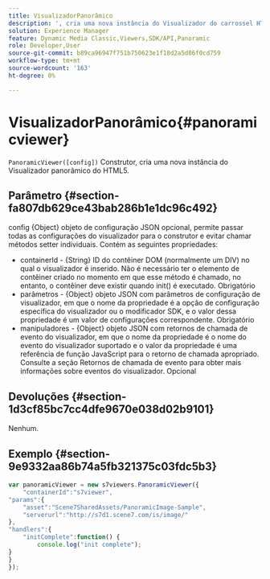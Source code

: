 ```yaml
---
title: VisualizadorPanorâmico
description: ', cria uma nova instância do Visualizador do carrossel HTML5.'
solution: Experience Manager
feature: Dynamic Media Classic,Viewers,SDK/API,Panoramic
role: Developer,User
source-git-commit: b89ca96947f751b750623e1f18d2a5d86f0cd759
workflow-type: tm+mt
source-wordcount: '163'
ht-degree: 0%

---
```


# VisualizadorPanorâmico{#panoramicviewer}

`PanoramicViewer([config])`
Construtor, cria uma nova instância do Visualizador panorâmico do HTML5.

## Parâmetro {#section-fa807db629ce43bab286b1e1dc96c492}

config {Object} objeto de configuração JSON opcional, permite passar todas as configurações do visualizador para o construtor e evitar chamar métodos setter individuais. Contém as seguintes propriedades:
* containerId - {String} ID do contêiner DOM (normalmente um DIV) no qual o visualizador é inserido. Não é necessário ter o elemento de contêiner criado no momento em que esse método é chamado, no entanto, o contêiner deve existir quando init() é executado. Obrigatório
* parâmetros - {Object} objeto JSON com parâmetros de configuração de visualizador, em que o nome da propriedade é a opção de configuração específica do visualizador ou o modificador SDK, e o valor dessa propriedade é um valor de configurações correspondente. Obrigatório
* manipuladores - {Object} objeto JSON com retornos de chamada de evento do visualizador, em que o nome da propriedade é o nome do evento do visualizador suportado e o valor da propriedade é uma referência de função JavaScript para o retorno de chamada apropriado. Consulte a seção Retornos de chamada de evento para obter mais informações sobre eventos do visualizador. Opcional


## Devoluções {#section-1d3cf85bc7cc4dfe9670e038d02b9101}

Nenhum.

## Exemplo {#section-9e9332aa86b74a5fb321375c03fdc5b3}

```javascript {.line-numbers}
var panoramicViewer = new s7viewers.PanoramicViewer({
	"containerId":"s7viewer",
"params":{
	"asset":"Scene7SharedAssets/PanoramicImage-Sample",
	"serverurl":"http://s7d1.scene7.com/is/image/"
},
"handlers":{
	"initComplete":function() {
		console.log("init complete");
}
}
});
```
